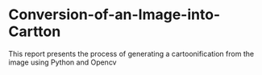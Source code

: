 # Conversion-of-an-Image-into-Cartton
This report presents the process of generating a cartoonification from the image using Python and Opencv
